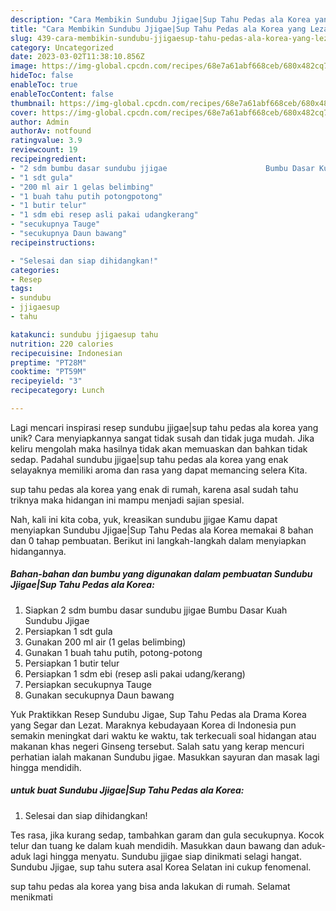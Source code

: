 ```yaml
---
description: "Cara Membikin Sundubu Jjigae|Sup Tahu Pedas ala Korea yang Lezat"
title: "Cara Membikin Sundubu Jjigae|Sup Tahu Pedas ala Korea yang Lezat"
slug: 439-cara-membikin-sundubu-jjigaesup-tahu-pedas-ala-korea-yang-lezat
category: Uncategorized
date: 2023-03-02T11:38:10.856Z
image: https://img-global.cpcdn.com/recipes/68e7a61abf668ceb/680x482cq70/sundubu-jjigaesup-tahu-pedas-ala-korea-foto-resep-utama.jpg
hideToc: false
enableToc: true
enableTocContent: false
thumbnail: https://img-global.cpcdn.com/recipes/68e7a61abf668ceb/680x482cq70/sundubu-jjigaesup-tahu-pedas-ala-korea-foto-resep-utama.jpg
cover: https://img-global.cpcdn.com/recipes/68e7a61abf668ceb/680x482cq70/sundubu-jjigaesup-tahu-pedas-ala-korea-foto-resep-utama.jpg
author: Admin
authorAv: notfound
ratingvalue: 3.9
reviewcount: 19
recipeingredient:
- "2 sdm bumbu dasar sundubu jjigae                      Bumbu Dasar Kuah Sundubu Jjigae"
- "1 sdt gula"
- "200 ml air 1 gelas belimbing"
- "1 buah tahu putih potongpotong"
- "1 butir telur"
- "1 sdm ebi resep asli pakai udangkerang"
- "secukupnya Tauge"
- "secukupnya Daun bawang"
recipeinstructions:

- "Selesai dan siap dihidangkan!"
categories:
- Resep
tags:
- sundubu
- jjigaesup
- tahu

katakunci: sundubu jjigaesup tahu 
nutrition: 220 calories
recipecuisine: Indonesian
preptime: "PT28M"
cooktime: "PT59M"
recipeyield: "3"
recipecategory: Lunch

---
```





Lagi mencari inspirasi resep sundubu jjigae|sup tahu pedas ala korea yang unik? Cara menyiapkannya sangat tidak susah dan tidak juga mudah. Jika keliru mengolah maka hasilnya tidak akan memuaskan dan bahkan tidak sedap. Padahal sundubu jjigae|sup tahu pedas ala korea yang enak selayaknya memiliki aroma dan rasa yang dapat memancing selera Kita.




sup tahu pedas ala korea yang enak di rumah, karena asal sudah tahu triknya maka hidangan ini mampu menjadi sajian spesial.






Nah, kali ini kita coba, yuk, kreasikan sundubu jjigae Kamu dapat menyiapkan Sundubu Jjigae|Sup Tahu Pedas ala Korea memakai 8 bahan dan 0 tahap pembuatan. Berikut ini langkah-langkah dalam menyiapkan hidangannya.

<!--inarticleads1-->

##### Bahan-bahan dan bumbu yang digunakan dalam pembuatan Sundubu Jjigae|Sup Tahu Pedas ala Korea:

1. Siapkan 2 sdm bumbu dasar sundubu jjigae                      Bumbu Dasar Kuah Sundubu Jjigae
1. Persiapkan 1 sdt gula
1. Gunakan 200 ml air (1 gelas belimbing)
1. Gunakan 1 buah tahu putih, potong-potong
1. Persiapkan 1 butir telur
1. Persiapkan 1 sdm ebi (resep asli pakai udang/kerang)
1. Persiapkan secukupnya Tauge
1. Gunakan secukupnya Daun bawang


Yuk Praktikkan Resep Sundubu Jigae, Sup Tahu Pedas ala Drama Korea yang Segar dan Lezat. Maraknya kebudayaan Korea di Indonesia pun semakin meningkat dari waktu ke waktu, tak terkecuali soal hidangan atau makanan khas negeri Ginseng tersebut. Salah satu yang kerap mencuri perhatian ialah makanan Sundubu jigae. Masukkan sayuran dan masak lagi hingga mendidih. 

<!--inarticleads2-->

#####  untuk buat Sundubu Jjigae|Sup Tahu Pedas ala Korea:


1. Selesai dan siap dihidangkan!

Tes rasa, jika kurang sedap, tambahkan garam dan gula secukupnya. Kocok telur dan tuang ke dalam kuah mendidih. Masukkan daun bawang dan aduk-aduk lagi hingga menyatu. Sundubu jjigae siap dinikmati selagi hangat. Sundubu Jjigae, sup tahu sutera asal Korea Selatan ini cukup fenomenal. 

sup tahu pedas ala korea yang bisa anda lakukan di rumah. Selamat menikmati
